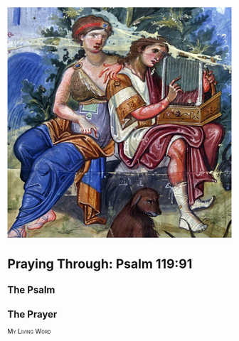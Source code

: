 <img class="intro-right" src="art-paris-psalter.jpg">

<style>
  li {list-style-type: none;}
  p + ul {
    margin-top: -18px;
}
</style>

# Praying Through: Psalm 119:91

## The Psalm

## The Prayer

<div style="font-variant: small-caps;">
My Living Word
</div>
